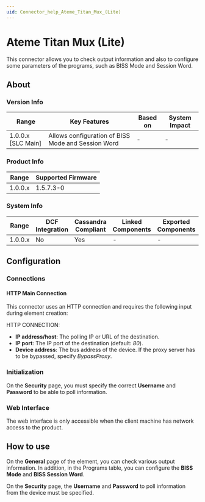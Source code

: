 ```yaml
---
uid: Connector_help_Ateme_Titan_Mux_(Lite)
---
```


# Ateme Titan Mux (Lite)

This connector allows you to check output information and also to configure some parameters of the programs, such as BISS Mode and Session Word.

## About

### Version Info

| Range                | Key Features                                       | Based on     | System Impact     |
|----------------------|----------------------------------------------------|--------------|-------------------|
| 1.0.0.x [SLC Main]   | Allows configuration of BISS Mode and Session Word | -            | -                 |

### Product Info

| Range     | Supported Firmware     |
|-----------|------------------------|
| 1.0.0.x   | 1.5.7.3-0              |

### System Info

| Range     | DCF Integration     | Cassandra Compliant     | Linked Components     | Exported Components     |
|-----------|---------------------|-------------------------|-----------------------|-------------------------|
| 1.0.0.x   | No                  | Yes                     | -                     | -                       |

## Configuration

### Connections

#### HTTP Main Connection

This connector uses an HTTP connection and requires the following input during element creation:

HTTP CONNECTION:

- **IP address/host**: The polling IP or URL of the destination.
- **IP port**: The IP port of the destination (default: *80*).
- **Device address**: The bus address of the device. If the proxy server has to be bypassed, specify *BypassProxy*.

### Initialization

On the **Security** page, you must specify the correct **Username** and **Password** to be able to poll information.

### Web Interface

The web interface is only accessible when the client machine has network access to the product.

## How to use

On the **General** page of the element, you can check various output information. In addition, in the Programs table, you can configure the **BISS Mode** and **BISS Session Word**.

On the **Security** page, the **Username** and **Password** to poll information from the device must be specified.
